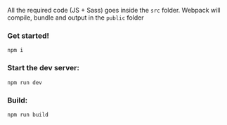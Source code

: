 All the required code (JS + Sass) goes inside the ```src``` folder. Webpack will compile, bundle and output in the ```public``` folder

### Get started!
```
npm i
```

### Start the dev server:
```
npm run dev

```

### Build:
```
npm run build
```